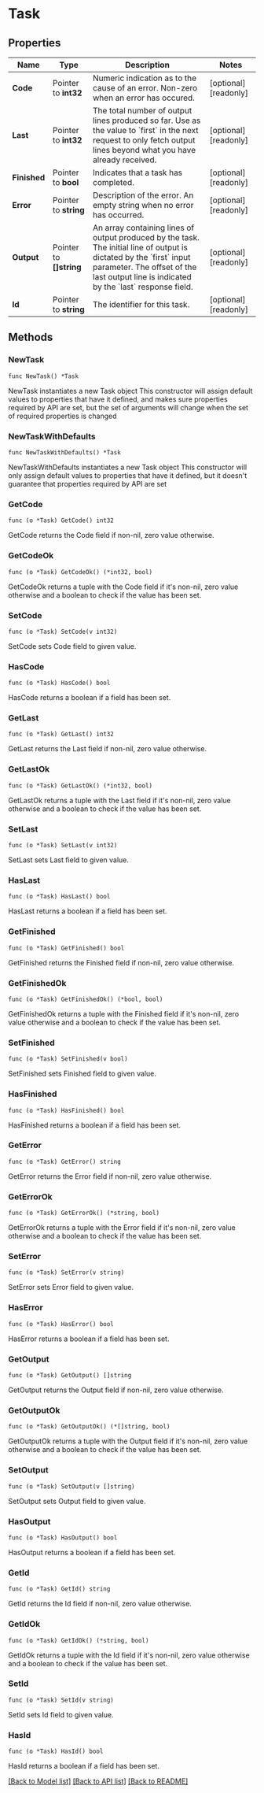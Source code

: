# Task

## Properties

Name | Type | Description | Notes
------------ | ------------- | ------------- | -------------
**Code** | Pointer to **int32** | Numeric indication as to the cause of an error. Non-zero when an error has occured.  | [optional] [readonly] 
**Last** | Pointer to **int32** | The total number of output lines produced so far. Use as the value to &#x60;first&#x60; in the next request to only fetch output lines beyond what you have already received.  | [optional] [readonly] 
**Finished** | Pointer to **bool** | Indicates that a task has completed.  | [optional] [readonly] 
**Error** | Pointer to **string** | Description of the error. An empty string when no error has occurred.  | [optional] [readonly] 
**Output** | Pointer to **[]string** | An array containing lines of output produced by the task. The initial line of output is dictated by the &#x60;first&#x60; input parameter. The offset of the last output line is indicated by the &#x60;last&#x60; response field.  | [optional] [readonly] 
**Id** | Pointer to **string** | The identifier for this task.  | [optional] [readonly] 

## Methods

### NewTask

`func NewTask() *Task`

NewTask instantiates a new Task object
This constructor will assign default values to properties that have it defined,
and makes sure properties required by API are set, but the set of arguments
will change when the set of required properties is changed

### NewTaskWithDefaults

`func NewTaskWithDefaults() *Task`

NewTaskWithDefaults instantiates a new Task object
This constructor will only assign default values to properties that have it defined,
but it doesn't guarantee that properties required by API are set

### GetCode

`func (o *Task) GetCode() int32`

GetCode returns the Code field if non-nil, zero value otherwise.

### GetCodeOk

`func (o *Task) GetCodeOk() (*int32, bool)`

GetCodeOk returns a tuple with the Code field if it's non-nil, zero value otherwise
and a boolean to check if the value has been set.

### SetCode

`func (o *Task) SetCode(v int32)`

SetCode sets Code field to given value.

### HasCode

`func (o *Task) HasCode() bool`

HasCode returns a boolean if a field has been set.

### GetLast

`func (o *Task) GetLast() int32`

GetLast returns the Last field if non-nil, zero value otherwise.

### GetLastOk

`func (o *Task) GetLastOk() (*int32, bool)`

GetLastOk returns a tuple with the Last field if it's non-nil, zero value otherwise
and a boolean to check if the value has been set.

### SetLast

`func (o *Task) SetLast(v int32)`

SetLast sets Last field to given value.

### HasLast

`func (o *Task) HasLast() bool`

HasLast returns a boolean if a field has been set.

### GetFinished

`func (o *Task) GetFinished() bool`

GetFinished returns the Finished field if non-nil, zero value otherwise.

### GetFinishedOk

`func (o *Task) GetFinishedOk() (*bool, bool)`

GetFinishedOk returns a tuple with the Finished field if it's non-nil, zero value otherwise
and a boolean to check if the value has been set.

### SetFinished

`func (o *Task) SetFinished(v bool)`

SetFinished sets Finished field to given value.

### HasFinished

`func (o *Task) HasFinished() bool`

HasFinished returns a boolean if a field has been set.

### GetError

`func (o *Task) GetError() string`

GetError returns the Error field if non-nil, zero value otherwise.

### GetErrorOk

`func (o *Task) GetErrorOk() (*string, bool)`

GetErrorOk returns a tuple with the Error field if it's non-nil, zero value otherwise
and a boolean to check if the value has been set.

### SetError

`func (o *Task) SetError(v string)`

SetError sets Error field to given value.

### HasError

`func (o *Task) HasError() bool`

HasError returns a boolean if a field has been set.

### GetOutput

`func (o *Task) GetOutput() []string`

GetOutput returns the Output field if non-nil, zero value otherwise.

### GetOutputOk

`func (o *Task) GetOutputOk() (*[]string, bool)`

GetOutputOk returns a tuple with the Output field if it's non-nil, zero value otherwise
and a boolean to check if the value has been set.

### SetOutput

`func (o *Task) SetOutput(v []string)`

SetOutput sets Output field to given value.

### HasOutput

`func (o *Task) HasOutput() bool`

HasOutput returns a boolean if a field has been set.

### GetId

`func (o *Task) GetId() string`

GetId returns the Id field if non-nil, zero value otherwise.

### GetIdOk

`func (o *Task) GetIdOk() (*string, bool)`

GetIdOk returns a tuple with the Id field if it's non-nil, zero value otherwise
and a boolean to check if the value has been set.

### SetId

`func (o *Task) SetId(v string)`

SetId sets Id field to given value.

### HasId

`func (o *Task) HasId() bool`

HasId returns a boolean if a field has been set.


[[Back to Model list]](../README.md#documentation-for-models) [[Back to API list]](../README.md#documentation-for-api-endpoints) [[Back to README]](../README.md)


